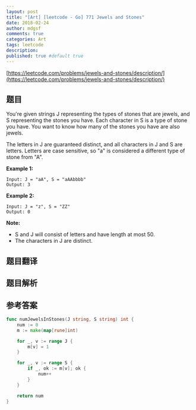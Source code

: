 ```yaml
---
layout: post
title: "[Art] [leetcode - Go] 771 Jewels and Stones"
date: 2018-02-24
author: mdgsf
comments: true
categories: Art
tags: leetcode
description:
published: true #default true
---
```


[https://leetcode.com/problems/jewels-and-stones/description/](https://leetcode.com/problems/jewels-and-stones/description/)

## 题目

You're given strings J representing the types of stones that are jewels, and S representing the stones you have.  Each character in S is a type of stone you have.  You want to know how many of the stones you have are also jewels.

The letters in J are guaranteed distinct, and all characters in J and S are letters. Letters are case sensitive, so "a" is considered a different type of stone from "A".

**Example 1:**

```
Input: J = "aA", S = "aAAbbbb"
Output: 3
```

**Example 2:**

```
Input: J = "z", S = "ZZ"
Output: 0
```

**Note:**

- S and J will consist of letters and have length at most 50.
- The characters in J are distinct.

## 题目翻译

## 题目解析

## 参考答案

```go
func numJewelsInStones(J string, S string) int {
    num := 0
	m := make(map[rune]int)

	for _, v := range J {
		m[v] = 1
	}

	for _, v := range S {
		if _, ok := m[v]; ok {
			num++
		}
	}

	return num
}
```

